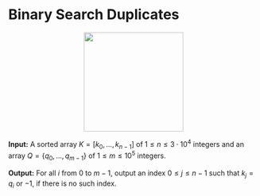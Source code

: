 # Binary Search Duplicates

<center><img src="logo.png" height="200px"></center>

**Input:** A sorted array $K=[k_0, \dotsc, k_{n-1}]$ 
of $1 \le n \le 3 \cdot 10^4$ integers and
an array $Q=\{q_0,\dotsc,q_{m-1}\}$ of 
$1 \le m \le 10^5$ integers.

**Output:** For all $i$ from $0$ to $m-1$, 
output an index $0 \le j \le n-1$ such 
that $k_j=q_i$ or $-1$, if there is no such index.
